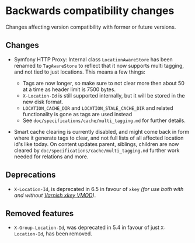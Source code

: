 # Backwards compatibility changes

Changes affecting version compatibility with former or future versions.

## Changes

* Symfony HTTP Proxy: Internal class `LocationAwareStore` has been renamed to `TagAwareStore` to reflect that it
  now supports multi tagging, and not tied to just locations. This means a few things:
  - Tags are now longer, so make sure to not clear more then about 50 at a time as header limit is 7500 bytes.
  - `X-Location-Id` is still supported internally, but it will be stored in the new disk format.
  - `LOCATION_CACHE_DIR` and `LOCATION_STALE_CACHE_DIR` and related functionality is gone as tags are used instead
  - See `doc/specifications/cache/multi_tagging.md` for further details.

* Smart cache clearing is currently disabled, and might come back in form where it generate tags to clear,
  and not full lists of all affected location id's like today.
  On content updates parent, siblings, children are now cleared by `doc/specifications/cache/multi_tagging.md`
  further work needed for relations and more.

## Deprecations

* `X-Location-Id`, is deprecated in 6.5 in favour of `xkey` *(for use both with and without [Varnish xkey VMOD](https://github.com/varnish/varnish-modules/blob/master/docs/xkey.rst))*.


## Removed features

* `X-Group-Location-Id`, was deprecated in 5.4 in favour of just `X-Location-Id`, has been removed.
